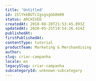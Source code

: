 ```yaml
---
title: 'Untitled'
id: 15lYkkBUTcIgsgsgGG0m00
status: ARCHIVED
createdAt: 2018-08-20T21:53:45.893Z
updatedAt: 2020-05-25T19:54:26.414Z
publishedAt: 
firstPublishedAt: 
contentType: tutorial
productTeam: Marketing & Merchandising
author: 
slug: criar-campanha
locale: en
legacySlug: criar-campanha
subcategoryId: unknown-subcategory
---
```



